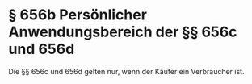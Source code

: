 # § 656b Persönlicher Anwendungsbereich der §§ 656c und 656d
Die §§ 656c und 656d gelten nur, wenn der Käufer ein Verbraucher ist.